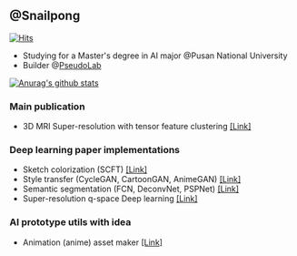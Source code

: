 
## @Snailpong
[![Hits](https://hits.seeyoufarm.com/api/count/incr/badge.svg?url=https%3A%2F%2Fgithub.com%2FSnailpong&count_bg=%23F7A115&title_bg=%23555555&icon=&icon_color=%23E7E7E7&title=hits&edge_flat=false)](https://hits.seeyoufarm.com)

- Studying for a Master's degree in AI major @Pusan National University
- Builder @[PseudoLab](https://pseudo-lab.com/)

[![Anurag's github stats](https://github-readme-stats.vercel.app/api?username=Snailpong)](https://github.com/anuraghazra/github-readme-stats)


### Main publication
- 3D MRI Super-resolution with tensor feature clustering [[Link]](https://github.com/Snailpong/SR_Tensor)

### Deep learning paper implementations
- Sketch colorization (SCFT) [[Link]](https://github.com/Snailpong/reference_based_sketch_image_colorization)
- Style transfer (CycleGAN, CartoonGAN, AnimeGAN) [[Link]](https://github.com/Snailpong/style_transfer_implementation)
- Semantic segmentation (FCN, DeconvNet, PSPNet) [[Link]](https://github.com/Snailpong/semantic_segmentation_implementation)
- Super-resolution q-space Deep learning [[Link]](https://github.com/Snailpong/dwi_angular)

### AI prototype utils with idea
- Animation (anime) asset maker [[Link]](https://github.com/Snailpong/anime_asset_maker)

<!--
**Snailpong/Snailpong** is a ✨ _special_ ✨ repository because its `README.md` (this file) appears on your GitHub profile.

Here are some ideas to get you started:

- 🔭 I’m currently working on ...
- 🌱 I’m currently learning ...
- 👯 I’m looking to collaborate on ...
- 🤔 I’m looking for help with ...
- 💬 Ask me about ...
- 📫 How to reach me: ...
- 😄 Pronouns: ...
- ⚡ Fun fact: ...
-->
